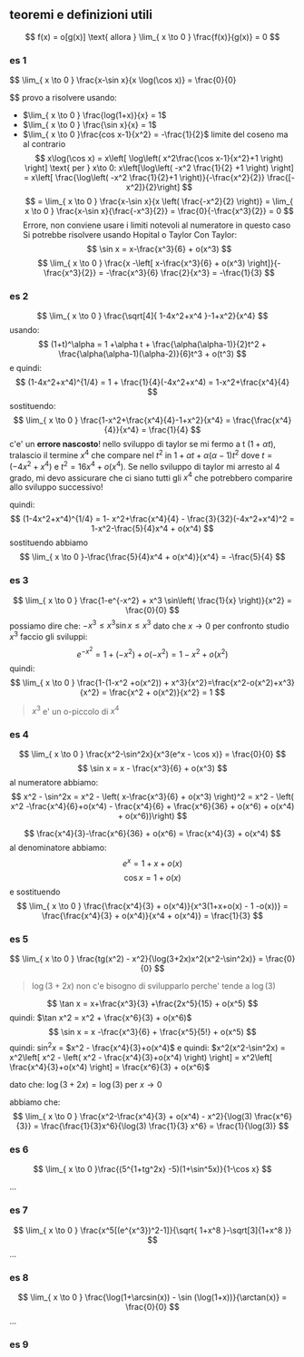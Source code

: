 ## teoremi e definizioni utili
$$
f(x) = o[g(x)] \text{ allora } \lim_{ x \to 0 } \frac{f(x)}{g(x)} = 0
$$

### es 1
$$
\lim_{ x \to 0 } \frac{x-\sin x}{x \log(\cos x)} = \frac{0}{0}

$$
provo a risolvere usando:
* $\lim_{ x \to 0 }  \frac{log(1+x)}{x} = 1$
* $\lim_{ x \to 0 } \frac{\sin x}{x} = 1$
* $\lim_{ x \to 0 }\frac{cos x-1}{x^2} = -\frac{1}{2}$ limite del coseno ma al contrario
$$
x\log(\cos x) = x\left[ \log\left( x^2\frac{\cos x-1}{x^2}+1 \right) \right] \text{ per } x\to 0: x\left[\log\left(  -x^2 \frac{1}{2} +1 \right) \right] = x\left[ \frac{\log\left( -x^2 \frac{1}{2}+1 \right)}{-\frac{x^2}{2}} \frac{[-x^2]}{2}\right]
$$
$$
= \lim_{ x \to 0 } \frac{x-\sin x}{x \left( \frac{-x^2}{2} \right)} = \lim_{ x \to 0 } \frac{x-\sin x}{\frac{-x^3}{2}}  = \frac{0}{-\frac{x^3}{2}} = 0
$$
Errore, non conviene usare i limiti notevoli al numeratore in questo caso
Si potrebbe risolvere usando Hopital o Taylor
Con Taylor:
$$
\sin x = x-\frac{x^3}{6} + o(x^3)
$$
$$
\lim_{ x \to 0 } \frac{x -\left[ x-\frac{x^3}{6} + o(x^3) \right]}{-\frac{x^3}{2}} = -\frac{x^3}{6} \frac{2}{x^3} = -\frac{1}{3}
$$

### es 2

$$
\lim_{ x \to 0 } \frac{\sqrt[4]{ 1-4x^2+x^4 }-1+x^2}{x^4}
$$
usando: 
$$
(1+t)^\alpha = 1 +\alpha t + \frac{\alpha(\alpha-1)}{2}t^2 + \frac{\alpha(\alpha-1)(\alpha-2)}{6}t^3 + o(t^3)
$$
e quindi:
$$
(1-4x^2+x^4)^{1/4} = 1 + \frac{1}{4}(-4x^2+x^4) = 1-x^2+\frac{x^4}{4}
$$
sostituendo:
$$
\lim_{ x \to 0 } \frac{1-x^2+\frac{x^4}{4}-1+x^2}{x^4} = \frac{\frac{x^4}{4}}{x^4} = \frac{1}{4}
$$
c'e' un **errore nascosto**!  nello sviluppo di taylor se mi fermo a t ($1+\alpha t$), tralascio il termine $x^4$ che compare nel $t^2$ in $1+\alpha t+\alpha(\alpha-1)t^2$ dove $t=(-4x^2+x^4)$ e $t^2 = 16x^4 + o(x^4)$. Se nello sviluppo di taylor mi arresto al 4 grado, mi devo assicurare che ci siano tutti gli $x^4$ che potrebbero comparire allo sviluppo successivo!

quindi:
$$
(1-4x^2+x^4)^{1/4} = 1- x^2+\frac{x^4}{4} - \frac{3}{32}(-4x^2+x^4)^2 = 1-x^2-\frac{5}{4}x^4 + o(x^4)
$$
sostituendo abbiamo
$$
\lim_{ x \to 0 }-\frac{\frac{5}{4}x^4 + o(x^4)}{x^4} = -\frac{5}{4} 
$$

### es 3
$$
\lim_{ x \to 0 } \frac{1-e^{-x^2} + x^3 \sin\left( \frac{1}{x} \right)}{x^2} = \frac{0}{0} 
$$
possiamo dire che: $-x^3 \leq x^3 \sin x \leq x^3$ dato che $x\to 0$ per confronto studio $x^3$
faccio gli sviluppi:
$$
e^{-x^2} = 1+(-x^2) + o(-x^2) = 1-x^2+o(x^2)
$$
quindi:
$$
\lim_{ x \to 0 } \frac{1-(1-x^2 +o(x^2)) + x^3}{x^2}=\frac{x^2-o(x^2)+x^3}{x^2} = \frac{x^2 + o(x^2)}{x^2} = 1
$$
> $x^3$ e' un o-piccolo di $x^4$
### es 4
$$
\lim_{ x \to 0 } \frac{x^2-\sin^2x}{x^3(e^x - \cos x)} = \frac{0}{0} 
$$
$$
\sin x = x - \frac{x^3}{6} + o(x^3)
$$
al numeratore abbiamo:
$$
x^2 - \sin^2x = x^2 - \left( x-\frac{x^3}{6} + o(x^3) \right)^2 = x^2 - \left( x^2 -\frac{x^4}{6}+o(x^4) - \frac{x^4}{6} + \frac{x^6}{36} + o(x^6) + o(x^4) + o(x^6))\right)
$$

$$
\frac{x^4}{3}-\frac{x^6}{36} + o(x^6) = \frac{x^4}{3} + o(x^4)
$$
al denominatore abbiamo: 
$$
e^x = 1+x+o(x)
$$
$$
\cos x = 1+o(x)
$$
e sostituendo
$$
\lim_{ x \to 0 } \frac{\frac{x^4}{3} + o(x^4)}{x^3(1+x+o(x) - 1 -o(x))} = \frac{\frac{x^4}{3} + o(x^4)}{x^4 + o(x^4)} = \frac{1}{3}
$$
### es 5
$$
\lim_{ x \to 0 } \frac{tg(x^2) - x^2}{\log(3+2x)x^2(x^2-\sin^2x)} = \frac{0}{0}
$$

> $\log(3+2x)$ non c'e bisogno di svilupparlo perche' tende a $\log(3)$

$$
\tan x = x+\frac{x^3}{3} +\frac{2x^5}{15} + o(x^5)
$$
quindi: $\tan x^2 = x^2 + \frac{x^6}{3} + o(x^6)$
$$
\sin x = x -\frac{x^3}{6} + \frac{x^5}{5!} + o(x^5)
$$
quindi: $\sin^2x$ = $x^2 - \frac{x^4}{3}+o(x^4)$
e quindi: $x^2(x^2-\sin^2x) = x^2\left[ x^2 - \left( x^2 - \frac{x^4}{3}+o(x^4) \right) \right] = x^2\left[ \frac{x^4}{3}+o(x^4) \right] = \frac{x^6}{3} + o(x^6)$

dato che: $\log(3 + 2x) = \log(3)$ per $x\to 0$

abbiamo che:
$$
\lim_{ x \to 0 } \frac{x^2-\frac{x^4}{3} + o(x^4) - x^2}{\log(3) \frac{x^6}{3}} = \frac{\frac{1}{3}x^6}{\log(3) \frac{1}{3} x^6} = \frac{1}{\log(3)}
$$

### es 6
$$
\lim_{ x \to 0 }\frac{(5^{1+tg^2x} -5)(1+\sin^5x)}{1-\cos x} 
$$

...

### es 7
$$
\lim_{ x \to 0 } \frac{x^5[(e^{x^3})^2-1]}{\sqrt{ 1+x^8 }-\sqrt[3]{1+x^8  }} 
$$
...

### es 8
$$
\lim_{ x \to 0 } \frac{\log(1+\arcsin(x)) - \sin (\log(1+x))}{\arctan(x)} = \frac{0}{0}
$$
...
### es 9